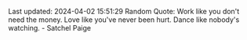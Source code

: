 Last updated: 2024-04-02 15:51:29
Random Quote: Work like you don't need the money. Love like you've never been hurt. Dance like nobody's watching. - Satchel Paige